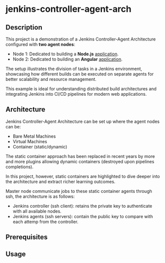 # jenkins-controller-agent-arch
## Description
This project is a demonstration of a Jenkins Controller-Agent Architecture configured with **two agent nodes**:
- Node 1: Dedicated to building a **Node.js** [application](https://github.com/the-general-lee/node_docker).
- Node 2: Dedicated to building an **Angular** [application](https://github.com/the-general-lee/angular_docker).

The setup illustrates the division of tasks in a Jenkins environment, showcasing how different builds can be executed on separate agents for better scalability and resource management.

This example is ideal for understanding distributed build architectures and integrating Jenkins into CI/CD pipelines for modern web applications.

## Architecture
Jenkins Controller-Agent Architecture can be set up where the agent nodes can be:
- Bare Metal Machines
- Virtual Machines
- Container (static/dynamic)

The static container approach has been replaced in recent years by more and more plugins allowing dynamic containers (destroyed upon pipelines completions).

In this project, however, static containers are highlighted to dive deeper into the architecture and extract richer learning outcomes.

Master node communicate jobs to these static container agents through ssh, the architecture is as follows:
- Jenkins controller (ssh client): retains the private key to authenticate with all available nodes.
- Jenkins agents (ssh servers): contain the public key to compare with each attemp from the controller.

## Prerequisites

## Usage
